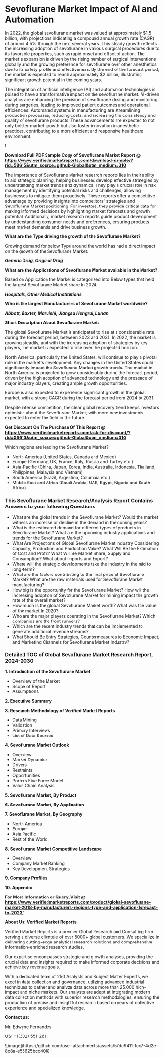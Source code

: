 <h1>Sevoflurane Market Impact of AI and Automation</h1><p>In 2022, the global sevoflurane market was valued at approximately $1.5 billion, with projections indicating a compound annual growth rate (CAGR) of around 4.5% through the next several years. This steady growth reflects the increasing adoption of sevoflurane in various surgical procedures due to its favorable properties, such as rapid onset and offset of action. The market's expansion is driven by the rising number of surgical interventions globally and the growing preference for sevoflurane over other anesthetics due to its safety profile and effectiveness. By the end of the forecast period, the market is expected to reach approximately $2 billion, illustrating significant growth potential in the coming years.</p><p>The integration of artificial intelligence (AI) and automation technologies is poised to have a transformative impact on the sevoflurane market. AI-driven analytics are enhancing the precision of sevoflurane dosing and monitoring during surgeries, leading to improved patient outcomes and operational efficiencies. Automated systems in manufacturing are streamlining production processes, reducing costs, and increasing the consistency and quality of sevoflurane products. These advancements are expected to not only bolster market growth but also foster innovation in anesthetic practices, contributing to a more efficient and responsive healthcare environment.</p>t</p><p id="" class=""><strong>Download Full PDF Sample Copy of Sevoflurane Market Report @ <a href="https://www.verifiedmarketreports.com/download-sample/?rid=58615&utm_source=github-Global&utm_medium=310" target="_blank">https://www.verifiedmarketreports.com/download-sample/?rid=58615&utm_source=github-Global&utm_medium=310</a></strong></p><p>The importance of&nbsp;Sevoflurane Market research reports lies in their ability to aid strategic planning, helping businesses develop effective strategies by understanding market trends and dynamics. They play a crucial role in risk management by identifying potential risks and challenges, allowing businesses to mitigate them proactively. These reports offer a competitive advantage by providing insights into competitors' strategies and Sevoflurane Market positioning. For investors, they provide critical data for making informed decisions by highlighting market forecasts and growth potential. Additionally, market research reports guide product development by understanding consumer needs and preferences, ensuring products meet market demands and drive business growth.</p><p><strong>What are the&nbsp;Type driving the growth of the Sevoflurane Market?</strong></p><p id="" class="">Growing demand for below Type around the world has had a direct impact on the growth of the Sevoflurane Market:</p><em><strong>Generic Drug, Original Drug</strong></em></p><strong>What are the&nbsp;Applications&nbsp;of Sevoflurane Market available in the Market?</strong></p><p id="" class="">Based on Application the Market is categorized into Below types that held the largest Sevoflurane Market share In 2024.</p><em><strong>Hospitals, Other Medical Institutions</strong></em></p><strong>Who is the largest Manufacturers of Sevoflurane Market worldwide?</strong></p><p><em><strong>Abbott, Baxter, Maruishi, Jiangsu Hengrui, Lunan</strong></em></p><p id="" class=""><strong>Short Description About Sevoflurane Market:</strong></p><p>The global Sevoflurane Market is anticipated to rise at a considerable rate during the forecast period, between 2023 and 2031. In 2022, the market is growing steadily, and with the increasing adoption of strategies by key players, the market is expected to rise over the projected horizon.</p><p>North America, particularly the United States, will continue to play a pivotal role in the market's development. Any changes in the United States could significantly impact the Sevoflurane Market growth trends. The market in North America is projected to grow considerably during the forecast period, driven by the high adoption of advanced technology and the presence of major industry players, creating ample growth opportunities.</p><p>Europe is also expected to experience significant growth in the global market, with a strong CAGR during the forecast period from 2024 to 2031.</p><p>Despite intense competition, the clear global recovery trend keeps investors optimistic about the Sevoflurane Market, with more new investments expected to enter the field in the future.</p><p id="" class=""><strong>Get Discount On The Purchase Of This Report @ <a href="https://www.verifiedmarketreports.com/ask-for-discount/?rid=58615&utm_source=github-Global&utm_medium=310" target="_blank">https://www.verifiedmarketreports.com/ask-for-discount/?rid=58615&utm_source=github-Global&utm_medium=310</a></strong></p>Which regions are leading the Sevoflurane Market?</p><ul><li>North America (United States, Canada and Mexico)</li><li>Europe (Germany, UK, France, Italy, Russia and Turkey etc.)</li><li>Asia-Pacific (China, Japan, Korea, India, Australia, Indonesia, Thailand, Philippines, Malaysia and Vietnam)</li><li>South America (Brazil, Argentina, Columbia etc.)</li><li>Middle East and Africa (Saudi Arabia, UAE, Egypt, Nigeria and South Africa)</li></ul><h3 id="" class="">This Sevoflurane Market Research/Analysis Report Contains Answers to your following Questions</h3><ul><li>What are the global trends in the Sevoflurane Market? Would the market witness an increase or decline in the demand in the coming years?</li><li>What is the estimated demand for different types of products in Sevoflurane Market? What are the upcoming industry applications and trends for the Sevoflurane Market?</li><li>What Are Projections of Global Sevoflurane Market Industry Considering Capacity, Production and Production Value? What Will Be the Estimation of Cost and Profit? What Will Be Market Share, Supply and Consumption? What about imports and Export?</li><li>Where will the strategic developments take the industry in the mid to long-term?</li><li>What are the factors contributing to the final price of Sevoflurane Market? What are the raw materials used for Sevoflurane Market manufacturing?</li><li>How big is the opportunity for the Sevoflurane Market? How will the increasing adoption of Sevoflurane Market for mining impact the growth rate of the overall market?</li><li>How much is the global Sevoflurane Market worth? What was the value of the market In 2020?</li><li>Who are the major players operating in the Sevoflurane Market? Which companies are the front runners?</li><li>Which are the recent industry trends that can be implemented to generate additional revenue streams?</li><li>What Should Be Entry Strategies, Countermeasures to Economic Impact, and Marketing Channels for Sevoflurane Market Industry?</li></ul><h3 id="" class="">Detailed TOC of Global Sevoflurane Market Research Report, 2024-2030</h3><p id="" class=""><strong>1. Introduction of the Sevoflurane Market</strong></p><ul><li>Overview of the Market</li><li>Scope of Report</li><li>Assumptions</li></ul><p id="" class=""><strong>2. Executive Summary</strong></p><p id="" class=""><strong>3. Research Methodology of Verified Market Reports</strong></p><ul><li>Data Mining</li><li>Validation</li><li>Primary Interviews</li><li>List of Data Sources</li></ul><p id="" class=""><strong>4. Sevoflurane Market Outlook</strong></p><ul><li>Overview</li><li>Market Dynamics</li><li>Drivers</li><li>Restraints</li><li>Opportunities</li><li>Porters Five Force Model</li><li>Value Chain Analysis</li></ul><p id="" class=""><strong>5. Sevoflurane Market, By Product</strong></p><p id="" class=""><strong>6. Sevoflurane Market, By Application</strong></p><p id="" class=""><strong>7. Sevoflurane Market, By Geography</strong></p><ul><li>North America</li><li>Europe</li><li>Asia Pacific</li><li>Rest of the World</li></ul><p id="" class=""><strong>8. Sevoflurane Market Competitive Landscape</strong></p><ul><li>Overview</li><li>Company Market Ranking</li><li>Key Development Strategies</li></ul><p id="" class=""><strong>9. Company Profiles</strong></p><p id="" class=""><strong>10. Appendix</strong></p><p id="" class=""><strong>For More Information or Query, Visit @ <a href="https://www.verifiedmarketreports.com/product/global-sevoflurane-market-2018-by-manufacturers-regions-type-and-application-forecast-to-2023/" target="_blank">https://www.verifiedmarketreports.com/product/global-sevoflurane-market-2018-by-manufacturers-regions-type-and-application-forecast-to-2023/</a></strong></p><p id="" class=""><strong>About Us: Verified Market Reports</strong></p><p id="" class="">Verified Market Reports is a premier Global Research and Consulting firm serving a diverse clientele of over 5000+ global customers. We specialize in delivering cutting-edge analytical research solutions and comprehensive information-enriched research studies.</p><p id="" class="">Our expertise encompasses strategic and growth analyses, providing the crucial data and insights required to make informed corporate decisions and achieve key revenue goals.</p><p id="" class="">With a dedicated team of 250 Analysts and Subject Matter Experts, we excel in data collection and governance, utilizing advanced industrial techniques to gather and analyze data across more than 25,000 high-impact and niche markets. Our analysts are adept at integrating modern data collection methods with superior research methodologies, ensuring the production of precise and insightful research based on years of collective experience and specialized knowledge.</p><p id="" class=""><strong>Contact us:</strong></p><p id="" class="">Mr. Edwyne Fernandes</p><p id="" class="">US: +1(302) 551-2611</p>
![image](https://github.com/user-attachments/assets/57dc9411-fcc7-4d2e-8c8a-e55625bcc408)
